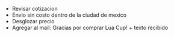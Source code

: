 - Revisar cotizacion 
- Envio sin costo dentro de la ciudad de mexico
- Desglozar precio
- Agregar al mail: Gracias por comprar Lua Cup! + texto recibido
